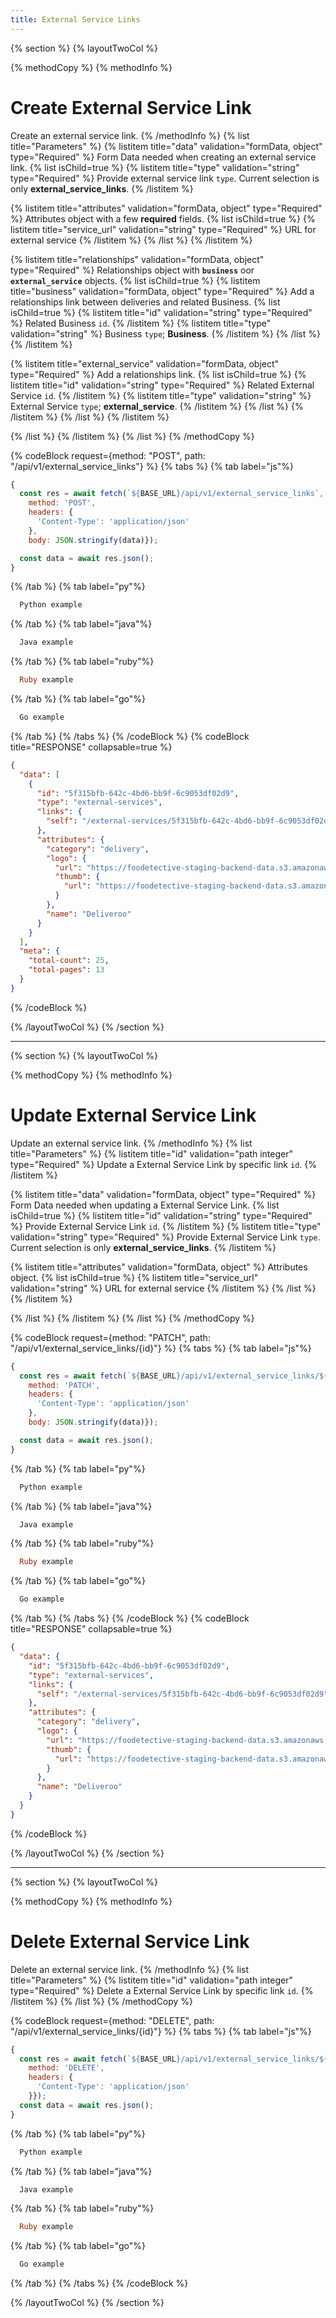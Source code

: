 ```yaml
---
title: External Service Links
---
```

{% section %}
{% layoutTwoCol %}

{% methodCopy %}
{% methodInfo %}
  # Create External Service Link
  Create an external service link.
{% /methodInfo %}
{% list title="Parameters" %}
  {% listitem title="data" validation="formData, object" type="Required" %}
  Form Data needed when creating an external service link.
  {% list isChild=true %}
  {% listitem title="type" validation="string" type="Required" %}
  Provide external service link `type`. Current selection is only **external_service_links**.
  {% /listitem %}

  {% listitem title="attributes" validation="formData, object" type="Required" %}
  Attributes object with a few **required** fields.
  {% list isChild=true %}
  {% listitem title="service_url" validation="string" type="Required" %}
  URL for external service
  {% /listitem %}
  {% /list %}
  {% /listitem %}

  {% listitem title="relationships" validation="formData, object" type="Required" %}
  Relationships object with **`business`** oor **`external_service`** objects.
  {% list isChild=true %}
  {% listitem title="business" validation="formData, object" type="Required" %}
  Add a relationships link between deliveries and related Business.
  {% list isChild=true %}
  {% listitem title="id" validation="string" type="Required" %}
  Related Business `id`.
  {% /listitem %}
  {% listitem title="type" validation="string" %}
  Business `type`; **Business**.
  {% /listitem %}
  {% /list %}
  {% /listitem %}

  {% listitem title="external_service" validation="formData, object" type="Required" %}
  Add a relationships link.
  {% list isChild=true %}
  {% listitem title="id" validation="string" type="Required" %}
  Related External Service `id`.
  {% /listitem %}
  {% listitem title="type" validation="string" %}
  External Service `type`; **external_service**.
  {% /listitem %}
  {% /list %}
  {% /listitem %}
  {% /list %}
  {% /listitem %}

  {% /list %}
  {% /listitem %}
{% /list %}
{% /methodCopy %}

{% codeBlock request={method: "POST", path: "/api/v1/external_service_links"} %}
{% tabs %}
  {% tab label="js"%}
  ```js
  {
    const res = await fetch(`${BASE_URL}/api/v1/external_service_links`, {
      method: 'POST',
      headers: {
        'Content-Type': 'application/json'
      },
      body: JSON.stringify(data)});

    const data = await res.json();
  }
  ```
  {% /tab %}
  {% tab label="py"%}
  ```py
    Python example
  ```
  {% /tab %}
  {% tab label="java"%}
  ```java
    Java example
  ```
  {% /tab %}
  {% tab label="ruby"%}
  ```ruby
    Ruby example
  ```
  {% /tab %}
  {% tab label="go"%}
  ```go
    Go example
  ```
  {% /tab %}
{% /tabs %}
{% /codeBlock %}
{% codeBlock title="RESPONSE" collapsable=true %}
  ```json
  {
    "data": [
      {
        "id": "5f315bfb-642c-4bd6-bb9f-6c9053df02d9",
        "type": "external-services",
        "links": {
          "self": "/external-services/5f315bfb-642c-4bd6-bb9f-6c9053df02d9"
        },
        "attributes": {
          "category": "delivery",
          "logo": {
            "url": "https://foodetective-staging-backend-data.s3.amazonaws.com/uploads/external_service/logo/5f315bfb-642c-4bd6-bb9f-6c9053df02d9/f356f310-bfa9-4583-9a97-5f75ee40f71d.png",
            "thumb": {
              "url": "https://foodetective-staging-backend-data.s3.amazonaws.com/uploads/external_service/logo/5f315bfb-642c-4bd6-bb9f-6c9053df02d9/thumb_f356f310-bfa9-4583-9a97-5f75ee40f71d.png"
            }
          },
          "name": "Deliveroo"
        }
      }
    ],
    "meta": {
      "total-count": 25,
      "total-pages": 13
    }
  }
  ```
{% /codeBlock %}

{% /layoutTwoCol %}
{% /section %}

- - -

{% section %}
{% layoutTwoCol %}

{% methodCopy %}
{% methodInfo %}
  # Update External Service Link
  Update an external service link.
{% /methodInfo %}
{% list title="Parameters" %}
  {% listitem title="id" validation="path integer" type="Required" %}
  Update a External Service Link by specific link `id`.
  {% /listitem %}

  {% listitem title="data" validation="formData, object" type="Required" %}
  Form Data needed when updating a External Service Link.
  {% list isChild=true %}
  {% listitem title="id" validation="string" type="Required" %}
  Provide External Service Link `id`.
  {% /listitem %}
  {% listitem title="type" validation="string" type="Required" %}
  Provide External Service Link `type`. Current selection is only **external_service_links**.
  {% /listitem %}

  {% listitem title="attributes" validation="formData, object" %}
  Attributes object.
  {% list isChild=true %}
  {% listitem title="service_url" validation="string" %}
  URL for external service
  {% /listitem %}
  {% /list %}
  {% /listitem %}

  {% /list %}
  {% /listitem %}
{% /list %}
{% /methodCopy %}

{% codeBlock request={method: "PATCH", path: "/api/v1/external_service_links/{id}"} %}
{% tabs %}
  {% tab label="js"%}
  ```js
  {
    const res = await fetch(`${BASE_URL}/api/v1/external_service_links/${id}`, {
      method: 'PATCH',
      headers: {
        'Content-Type': 'application/json'
      },
      body: JSON.stringify(data)});

    const data = await res.json();
  }
  ```
  {% /tab %}
  {% tab label="py"%}
  ```py
    Python example
  ```
  {% /tab %}
  {% tab label="java"%}
  ```java
    Java example
  ```
  {% /tab %}
  {% tab label="ruby"%}
  ```ruby
    Ruby example
  ```
  {% /tab %}
  {% tab label="go"%}
  ```go
    Go example
  ```
  {% /tab %}
{% /tabs %}
{% /codeBlock %}
{% codeBlock title="RESPONSE" collapsable=true %}
  ```json
  {
    "data": {
      "id": "5f315bfb-642c-4bd6-bb9f-6c9053df02d9",
      "type": "external-services",
      "links": {
        "self": "/external-services/5f315bfb-642c-4bd6-bb9f-6c9053df02d9"
      },
      "attributes": {
        "category": "delivery",
        "logo": {
          "url": "https://foodetective-staging-backend-data.s3.amazonaws.com/uploads/external_service/logo/5f315bfb-642c-4bd6-bb9f-6c9053df02d9/f356f310-bfa9-4583-9a97-5f75ee40f71d.png",
          "thumb": {
            "url": "https://foodetective-staging-backend-data.s3.amazonaws.com/uploads/external_service/logo/5f315bfb-642c-4bd6-bb9f-6c9053df02d9/thumb_f356f310-bfa9-4583-9a97-5f75ee40f71d.png"
          }
        },
        "name": "Deliveroo"
      }
    }
  }
  ```
{% /codeBlock %}

{% /layoutTwoCol %}
{% /section %}

- - -

{% section %}
{% layoutTwoCol %}

{% methodCopy %}
{% methodInfo %}
  # Delete External Service Link
  Delete an external service link.
{% /methodInfo %}
{% list title="Parameters" %}
  {% listitem title="id" validation="path integer" type="Required" %}
  Delete a External Service Link by specific link `id`.
  {% /listitem %}
{% /list %}
{% /methodCopy %}

{% codeBlock request={method: "DELETE", path: "/api/v1/external_service_links/{id}"} %}
{% tabs %}
  {% tab label="js"%}
  ```js
  {
    const res = await fetch(`${BASE_URL}/api/v1/external_service_links/${id}`, {
      method: 'DELETE',
      headers: {
        'Content-Type': 'application/json'
      }});
    const data = await res.json();
  }
  ```
  {% /tab %}
  {% tab label="py"%}
  ```py
    Python example
  ```
  {% /tab %}
  {% tab label="java"%}
  ```java
    Java example
  ```
  {% /tab %}
  {% tab label="ruby"%}
  ```ruby
    Ruby example
  ```
  {% /tab %}
  {% tab label="go"%}
  ```go
    Go example
  ```
  {% /tab %}
{% /tabs %}
{% /codeBlock %}

{% /layoutTwoCol %}
{% /section %}

